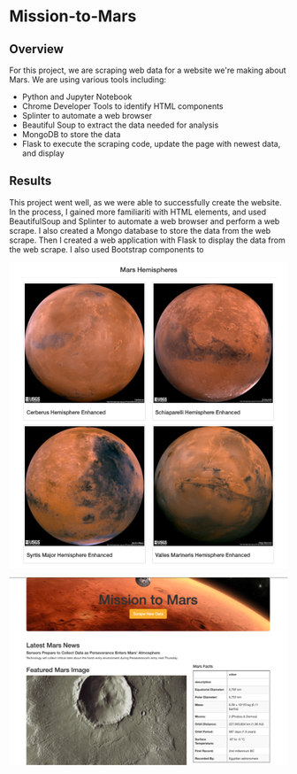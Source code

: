 # Mission-to-Mars

## Overview
For this project, we are scraping web data for a website we're making about Mars. We are using various tools including:

* Python and Jupyter Notebook
* Chrome Developer Tools to identify HTML components
* Splinter to automate a web browser
* Beautiful Soup to extract the data needed for analysis
* MongoDB to store the data
* Flask to execute the scraping code, update the page with newest data, and display

## Results 
This project went well, as we were able to successfully create the website. In the process, I gained more familiariti with HTML elements, and used BeautifulSoup and Splinter to automate a web browser and perform a web scrape. I also created a Mongo database to store the data from the web scrape. Then I created a web application with Flask to display the data from the web scrape. I also used Bootstrap components to 

![Mars four hemispheres](https://github.com/flowersmichael/Mission-to-Mars/blob/main/Mars_four_hemispheres.png)


![Mars main page](https://github.com/flowersmichael/Mission-to-Mars/blob/main/Mars_main_page.png)








